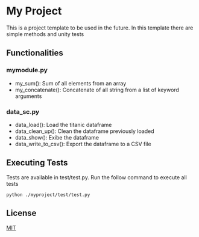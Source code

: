 
# My Project

This is a project template to be used in the future. In this template there are simple methods and unity tests

## Functionalities

### mymodule.py
- my_sum(): Sum of all elements from an array
- my_concatenate(): Concatenate of all string from a list of keyword arguments

### data_sc.py
- data_load(): Load the titanic dataframe
- data_clean_up(): Clean the dataframe previously loaded
- data_show(): Exibe the dataframe
- data_write_to_csv(): Export the dataframe to a CSV file
## Executing Tests

Tests are available in test/test.py. Run the follow command to execute all tests

```
python ./myproject/test/test.py
```


## License

[MIT](https://choosealicense.com/licenses/mit/)

